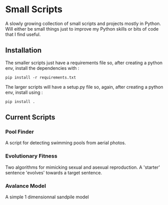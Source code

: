 # Small Scripts
A slowly growing collection of small scripts and projects mostly in Python.
Will either be small things just to improve my Python skills or bits of code that I find useful.


## Installation
The smaller scripts just have a requirements file so, after creating a python env, install the dependencies with :  

```pip install -r requirements.txt```

The larger scripts will have a setup.py file so, again, after creating a python env, install using :  

```pip install .```


## Current Scripts 

### Pool Finder
A script for detecting swimming pools from aerial photos.

### Evolutionary Fitness
Two algorithms for mimicking sexual and asexual reproduction. A 'starter' sentence 'evolves' towards a target sentence.

### Avalance Model
A simple 1 dimensionnal sandpile model 

